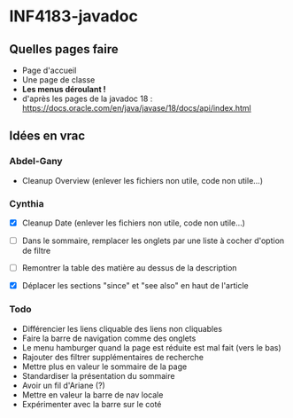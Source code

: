 # INF4183-javadoc
## Quelles pages faire
- Page d'accueil
- Une page de classe 
- **Les menus déroulant !**
- d'après les pages de la javadoc 18 : https://docs.oracle.com/en/java/javase/18/docs/api/index.html

## Idées en vrac
### Abdel-Gany
- Cleanup Overview (enlever les fichiers non utile, code non utile...)

### Cynthia
- [x] Cleanup Date (enlever les fichiers non utile, code non utile...)
- [ ] Dans le sommaire, remplacer les onglets par une liste à cocher d'option de filtre
- [ ] Remontrer la table des matière au dessus de la description
- [x] Déplacer les sections "since" et "see also" en haut de l'article


### Todo
- Différencier les liens cliquable des liens non cliquables
- Faire la barre de navigation comme des onglets
- Le menu hamburger quand la page est réduite est mal fait (vers le bas)
- Rajouter des filtrer supplémentaires de recherche
- Mettre plus en valeur le sommaire de la page
- Standardiser la présentation du sommaire
- Avoir un fil d'Ariane (?)
- Mettre en valeur la barre de nav locale
- Expérimenter avec la barre sur le coté
